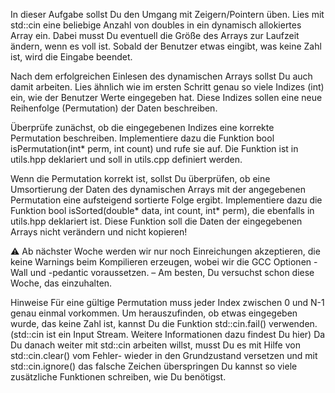 In dieser Aufgabe sollst Du den Umgang mit Zeigern/Pointern üben. Lies mit std::cin eine beliebige Anzahl von doubles in ein dynamisch allokiertes Array ein. Dabei musst Du eventuell die Größe des Arrays zur Laufzeit ändern, wenn es voll ist. Sobald der Benutzer etwas eingibt, was keine Zahl ist, wird die Eingabe beendet.

Nach dem erfolgreichen Einlesen des dynamischen Arrays sollst Du auch damit arbeiten. Lies ähnlich wie im ersten Schritt genau so viele Indizes (int) ein, wie der Benutzer Werte eingegeben hat. Diese Indizes sollen eine neue Reihenfolge (Permutation) der Daten beschreiben.

Überprüfe zunächst, ob die eingegebenen Indizes eine korrekte Permutation beschreiben. Implementiere dazu die Funktion bool isPermutation(int* perm, int count) und rufe sie auf. Die Funktion ist in utils.hpp deklariert und soll in utils.cpp definiert werden.

Wenn die Permutation korrekt ist, sollst Du überprüfen, ob eine Umsortierung der Daten des dynamischen Arrays mit der angegebenen Permutation eine aufsteigend sortierte Folge ergibt. Implementiere dazu die Funktion bool isSorted(double* data, int count, int* perm), die ebenfalls in utils.hpp deklariert ist. Diese Funktion soll die Daten der eingegebenen Arrays nicht verändern und nicht kopieren!

⚠ Ab nächster Woche werden wir nur noch Einreichungen akzeptieren, die keine Warnings beim Kompilieren erzeugen, wobei wir die GCC Optionen -Wall und -pedantic voraussetzen. – Am besten, Du versuchst schon diese Woche, das einzuhalten.

Hinweise
Für eine gültige Permutation muss jeder Index zwischen 0 und N-1 genau einmal vorkommen.
Um herauszufinden, ob etwas eingegeben wurde, das keine Zahl ist, kannst Du die Funktion std::cin.fail() verwenden. (std::cin ist ein Input Stream. Weitere Informationen dazu findest Du hier)
Da Du danach weiter mit std::cin arbeiten willst, musst Du es mit Hilfe von std::cin.clear() vom Fehler- wieder in den Grundzustand versetzen und mit std::cin.ignore() das falsche Zeichen überspringen
Du kannst so viele zusätzliche Funktionen schreiben, wie Du benötigst.